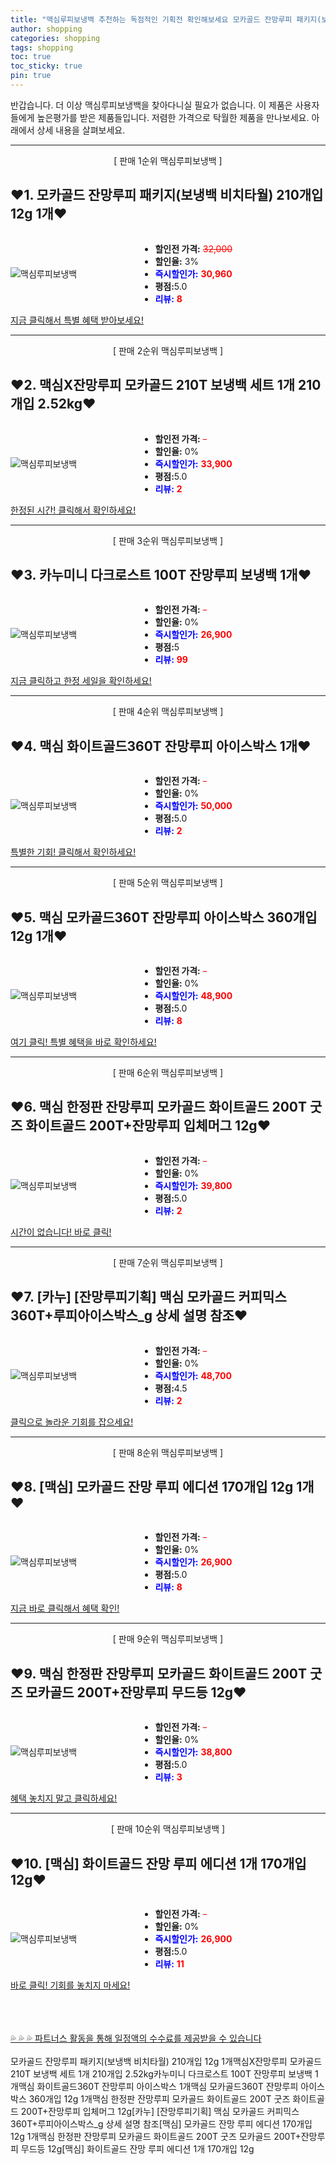 ```yaml
---
title: "맥심루피보냉백 추천하는 독점적인 기획전 확인해보세요 모카골드 잔망루피 패키지(보냉백 비치타월) 210개입"
author: shopping
categories: shopping
tags: shopping
toc: true
toc_sticky: true
pin: true
---
```

반갑습니다. 더 이상 맥심루피보냉백을 찾아다니실 필요가 없습니다. 이 제품은 사용자들에게 높은평가를 받은 제품들입니다. 저렴한 가격으로 탁월한 제품을 만나보세요. 아래에서 상세 내용을 살펴보세요.

---
<p class="toplist" style="margin: 0 auto; display: block; width: fit-content;">[ 판매 1순위 맥심루피보냉백 ]</p>

<h2><strong>❤️1. 모카골드 잔망루피 패키지(보냉백 비치타월) 210개입 12g 1개❤️</strong></h2>

<div style="display: flex; align-items: center;">
    <div style="flex: 0.4;">
        <img src="https://thumbnail7.coupangcdn.com/thumbnails/remote/230x230ex/image/vendor_inventory/5b1d/58338d58e7fb93100dfdc702c1fc1a80ef2297966dd9b4ab59272405d7aa.jpg" alt="맥심루피보냉백" style="max-width: 100%;">
    </div>
    <div style="flex: 0.6; margin-left: 10px;">
        <ul>
            <li><strong>할인전 가격:</strong> <del style="color: red;">32,000</del></li>
            <li><strong>할인율:</strong> 3%</li>
            <li><span style='color:blue'><strong>즉시할인가:</strong></span> <span style='color:red'><strong>30,960</strong></span></li>
            <li><strong>평점:</strong>5.0</li>
            <li><span style='color:blue'><strong>리뷰:</strong></span> <span style='color:red'><strong>8</strong></span></li>
        </ul>
    </div>
</div>
<div class="center">
    <a href="https://selin100587.github.io?lptag=AF9450613&subid=githubio&pageKey=8181341232&traceid=V0-153&itemId=23392093691&vendorItemId=90419635453" class="myButton">
        지금 클릭해서 특별 혜택 받아보세요!
    </a>
</div>


---
<p class="toplist" style="margin: 0 auto; display: block; width: fit-content;">[ 판매 2순위 맥심루피보냉백 ]</p>

<h2><strong>❤️2. 맥심X잔망루피 모카골드 210T 보냉백 세트 1개 210개입 2.52kg❤️</strong></h2>

<div style="display: flex; align-items: center;">
    <div style="flex: 0.4;">
        <img src="https://thumbnail8.coupangcdn.com/thumbnails/remote/230x230ex/image/vendor_inventory/c642/bca581054e33323ecff57ebd754ba496d48fd4dc277cad0a4b1ce20b03d5.png" alt="맥심루피보냉백" style="max-width: 100%;">
    </div>
    <div style="flex: 0.6; margin-left: 10px;">
        <ul>
            <li><strong>할인전 가격:</strong> <del style="color: red;">-</del></li>
            <li><strong>할인율:</strong> 0%</li>
            <li><span style='color:blue'><strong>즉시할인가:</strong></span> <span style='color:red'><strong>33,900</strong></span></li>
            <li><strong>평점:</strong>5.0</li>
            <li><span style='color:blue'><strong>리뷰:</strong></span> <span style='color:red'><strong>2</strong></span></li>
        </ul>
    </div>
</div>
<div class="center">
    <a href="https://selin100587.github.io?lptag=AF9450613&subid=githubio&pageKey=8189753865&traceid=V0-153&itemId=23433579340&vendorItemId=90460514812" class="myButton">
        한정된 시간! 클릭해서 확인하세요!
    </a>
</div>


---
<p class="toplist" style="margin: 0 auto; display: block; width: fit-content;">[ 판매 3순위 맥심루피보냉백 ]</p>

<h2><strong>❤️3. 카누미니 다크로스트 100T 잔망루피 보냉백 1개❤️</strong></h2>

<div style="display: flex; align-items: center;">
    <div style="flex: 0.4;">
        <img src="https://thumbnail7.coupangcdn.com/thumbnails/remote/230x230ex/image/vendor_inventory/cf5e/7560f19262068cb405fe0ce193edbe68b024b2e3c5d8b89bcd231c101876.jpg" alt="맥심루피보냉백" style="max-width: 100%;">
    </div>
    <div style="flex: 0.6; margin-left: 10px;">
        <ul>
            <li><strong>할인전 가격:</strong> <del style="color: red;">-</del></li>
            <li><strong>할인율:</strong> 0%</li>
            <li><span style='color:blue'><strong>즉시할인가:</strong></span> <span style='color:red'><strong>26,900</strong></span></li>
            <li><strong>평점:</strong>5</li>
            <li><span style='color:blue'><strong>리뷰:</strong></span> <span style='color:red'><strong>99</strong></span></li>
        </ul>
    </div>
</div>
<div class="center">
    <a href="https://selin100587.github.io?lptag=AF9450613&subid=githubio&pageKey=8239137649&traceid=V0-153&itemId=23712184553&vendorItemId=90737140919" class="myButton">
        지금 클릭하고 한정 세일을 확인하세요!
    </a>
</div>


---
<p class="toplist" style="margin: 0 auto; display: block; width: fit-content;">[ 판매 4순위 맥심루피보냉백 ]</p>

<h2><strong>❤️4. 맥심 화이트골드360T 잔망루피 아이스박스 1개❤️</strong></h2>

<div style="display: flex; align-items: center;">
    <div style="flex: 0.4;">
        <img src="https://thumbnail8.coupangcdn.com/thumbnails/remote/230x230ex/image/vendor_inventory/a6d1/466bf618652616c948c8de2a627c958cb4e20ce78446190118f9c8cd7989.png" alt="맥심루피보냉백" style="max-width: 100%;">
    </div>
    <div style="flex: 0.6; margin-left: 10px;">
        <ul>
            <li><strong>할인전 가격:</strong> <del style="color: red;">-</del></li>
            <li><strong>할인율:</strong> 0%</li>
            <li><span style='color:blue'><strong>즉시할인가:</strong></span> <span style='color:red'><strong>50,000</strong></span></li>
            <li><strong>평점:</strong>5.0</li>
            <li><span style='color:blue'><strong>리뷰:</strong></span> <span style='color:red'><strong>2</strong></span></li>
        </ul>
    </div>
</div>
<div class="center">
    <a href="https://selin100587.github.io?lptag=AF9450613&subid=githubio&pageKey=8202571713&traceid=V0-153&itemId=23518137556&vendorItemId=90544511500" class="myButton">
        특별한 기회! 클릭해서 확인하세요!
    </a>
</div>


---
<p class="toplist" style="margin: 0 auto; display: block; width: fit-content;">[ 판매 5순위 맥심루피보냉백 ]</p>

<h2><strong>❤️5. 맥심 모카골드360T 잔망루피 아이스박스 360개입 12g 1개❤️</strong></h2>

<div style="display: flex; align-items: center;">
    <div style="flex: 0.4;">
        <img src="https://thumbnail6.coupangcdn.com/thumbnails/remote/230x230ex/image/vendor_inventory/b1f4/64a7c7d1ee4a70a660772909d9f47be97a38c9b37245c676bd8617bdca2b.png" alt="맥심루피보냉백" style="max-width: 100%;">
    </div>
    <div style="flex: 0.6; margin-left: 10px;">
        <ul>
            <li><strong>할인전 가격:</strong> <del style="color: red;">-</del></li>
            <li><strong>할인율:</strong> 0%</li>
            <li><span style='color:blue'><strong>즉시할인가:</strong></span> <span style='color:red'><strong>48,900</strong></span></li>
            <li><strong>평점:</strong>5.0</li>
            <li><span style='color:blue'><strong>리뷰:</strong></span> <span style='color:red'><strong>8</strong></span></li>
        </ul>
    </div>
</div>
<div class="center">
    <a href="https://selin100587.github.io?lptag=AF9450613&subid=githubio&pageKey=8181341232&traceid=V0-153&itemId=23409989952&vendorItemId=90437086557" class="myButton">
        여기 클릭! 특별 혜택을 바로 확인하세요!
    </a>
</div>


---
<p class="toplist" style="margin: 0 auto; display: block; width: fit-content;">[ 판매 6순위 맥심루피보냉백 ]</p>

<h2><strong>❤️6. 맥심 한정판 잔망루피 모카골드 화이트골드 200T 굿즈 화이트골드 200T+잔망루피 입체머그 12g❤️</strong></h2>

<div style="display: flex; align-items: center;">
    <div style="flex: 0.4;">
        <img src="https://thumbnail7.coupangcdn.com/thumbnails/remote/230x230ex/image/vendor_inventory/3a24/8176046497e1ec5938255edccfc39a3a25bee77063157ff28f175df438d3.jpg" alt="맥심루피보냉백" style="max-width: 100%;">
    </div>
    <div style="flex: 0.6; margin-left: 10px;">
        <ul>
            <li><strong>할인전 가격:</strong> <del style="color: red;">-</del></li>
            <li><strong>할인율:</strong> 0%</li>
            <li><span style='color:blue'><strong>즉시할인가:</strong></span> <span style='color:red'><strong>39,800</strong></span></li>
            <li><strong>평점:</strong>5.0</li>
            <li><span style='color:blue'><strong>리뷰:</strong></span> <span style='color:red'><strong>2</strong></span></li>
        </ul>
    </div>
</div>
<div class="center">
    <a href="https://selin100587.github.io?lptag=AF9450613&subid=githubio&pageKey=8243778270&traceid=V0-153&itemId=23455716960&vendorItemId=90482438888" class="myButton">
        시간이 없습니다! 바로 클릭!
    </a>
</div>


---
<p class="toplist" style="margin: 0 auto; display: block; width: fit-content;">[ 판매 7순위 맥심루피보냉백 ]</p>

<h2><strong>❤️7. [카누] [잔망루피기획] 맥심 모카골드 커피믹스 360T+루피아이스박스_g 상세 설명 참조❤️</strong></h2>

<div style="display: flex; align-items: center;">
    <div style="flex: 0.4;">
        <img src="https://thumbnail8.coupangcdn.com/thumbnails/remote/230x230ex/image/vendor_inventory/87cd/9faea7f81151a350a8d6be87fb606c49b98acb612091a4c0d808db814f6c.jpg" alt="맥심루피보냉백" style="max-width: 100%;">
    </div>
    <div style="flex: 0.6; margin-left: 10px;">
        <ul>
            <li><strong>할인전 가격:</strong> <del style="color: red;">-</del></li>
            <li><strong>할인율:</strong> 0%</li>
            <li><span style='color:blue'><strong>즉시할인가:</strong></span> <span style='color:red'><strong>48,700</strong></span></li>
            <li><strong>평점:</strong>4.5</li>
            <li><span style='color:blue'><strong>리뷰:</strong></span> <span style='color:red'><strong>2</strong></span></li>
        </ul>
    </div>
</div>
<div class="center">
    <a href="https://selin100587.github.io?lptag=AF9450613&subid=githubio&pageKey=8192278846&traceid=V0-153&itemId=23449851463&vendorItemId=90476618345" class="myButton">
        클릭으로 놀라운 기회를 잡으세요!
    </a>
</div>


---
<p class="toplist" style="margin: 0 auto; display: block; width: fit-content;">[ 판매 8순위 맥심루피보냉백 ]</p>

<h2><strong>❤️8. [맥심] 모카골드 잔망 루피 에디션 170개입 12g 1개❤️</strong></h2>

<div style="display: flex; align-items: center;">
    <div style="flex: 0.4;">
        <img src="https://thumbnail10.coupangcdn.com/thumbnails/remote/230x230ex/image/vendor_inventory/8034/73cbd8551b19b47a6365c4dce4e6836c6810e845c036144ad661c62b52e1.jpg" alt="맥심루피보냉백" style="max-width: 100%;">
    </div>
    <div style="flex: 0.6; margin-left: 10px;">
        <ul>
            <li><strong>할인전 가격:</strong> <del style="color: red;">-</del></li>
            <li><strong>할인율:</strong> 0%</li>
            <li><span style='color:blue'><strong>즉시할인가:</strong></span> <span style='color:red'><strong>26,900</strong></span></li>
            <li><strong>평점:</strong>5.0</li>
            <li><span style='color:blue'><strong>리뷰:</strong></span> <span style='color:red'><strong>8</strong></span></li>
        </ul>
    </div>
</div>
<div class="center">
    <a href="https://selin100587.github.io?lptag=AF9450613&subid=githubio&pageKey=8181341232&traceid=V0-153&itemId=20240242409&vendorItemId=90435939144" class="myButton">
        지금 바로 클릭해서 혜택 확인!
    </a>
</div>


---
<p class="toplist" style="margin: 0 auto; display: block; width: fit-content;">[ 판매 9순위 맥심루피보냉백 ]</p>

<h2><strong>❤️9. 맥심 한정판 잔망루피 모카골드 화이트골드 200T 굿즈 모카골드 200T+잔망루피 무드등 12g❤️</strong></h2>

<div style="display: flex; align-items: center;">
    <div style="flex: 0.4;">
        <img src="https://thumbnail7.coupangcdn.com/thumbnails/remote/230x230ex/image/vendor_inventory/3a24/8176046497e1ec5938255edccfc39a3a25bee77063157ff28f175df438d3.jpg" alt="맥심루피보냉백" style="max-width: 100%;">
    </div>
    <div style="flex: 0.6; margin-left: 10px;">
        <ul>
            <li><strong>할인전 가격:</strong> <del style="color: red;">-</del></li>
            <li><strong>할인율:</strong> 0%</li>
            <li><span style='color:blue'><strong>즉시할인가:</strong></span> <span style='color:red'><strong>38,800</strong></span></li>
            <li><strong>평점:</strong>5.0</li>
            <li><span style='color:blue'><strong>리뷰:</strong></span> <span style='color:red'><strong>3</strong></span></li>
        </ul>
    </div>
</div>
<div class="center">
    <a href="https://selin100587.github.io?lptag=AF9450613&subid=githubio&pageKey=8193443372&traceid=V0-153&itemId=23455716956&vendorItemId=90482438875" class="myButton">
        혜택 놓치지 말고 클릭하세요!
    </a>
</div>


---
<p class="toplist" style="margin: 0 auto; display: block; width: fit-content;">[ 판매 10순위 맥심루피보냉백 ]</p>

<h2><strong>❤️10. [맥심] 화이트골드 잔망 루피 에디션 1개 170개입 12g❤️</strong></h2>

<div style="display: flex; align-items: center;">
    <div style="flex: 0.4;">
        <img src="https://thumbnail6.coupangcdn.com/thumbnails/remote/230x230ex/image/vendor_inventory/02fc/c7d8f8339bd976616b58f835545bb036b015613b17b26adf08333d604854.jpg" alt="맥심루피보냉백" style="max-width: 100%;">
    </div>
    <div style="flex: 0.6; margin-left: 10px;">
        <ul>
            <li><strong>할인전 가격:</strong> <del style="color: red;">-</del></li>
            <li><strong>할인율:</strong> 0%</li>
            <li><span style='color:blue'><strong>즉시할인가:</strong></span> <span style='color:red'><strong>26,900</strong></span></li>
            <li><strong>평점:</strong>5.0</li>
            <li><span style='color:blue'><strong>리뷰:</strong></span> <span style='color:red'><strong>11</strong></span></li>
        </ul>
    </div>
</div>
<div class="center">
    <a href="https://selin100587.github.io?lptag=AF9450613&subid=githubio&pageKey=8181433169&traceid=V0-153&itemId=23408808582&vendorItemId=90435940995" class="myButton">
        바로 클릭! 기회를 놓치지 마세요!
    </a>
</div>

<br><br><br>[💦 💦 💦 파트너스 활동을 통해 일정액의 수수료를 제공받을 수 있습니다](https://link.coupang.com/a/bcpT2c)<br><br>모카골드 잔망루피 패키지(보냉백 비치타월) 210개입 12g 1개맥심X잔망루피 모카골드 210T 보냉백 세트 1개 210개입 2.52kg카누미니 다크로스트 100T 잔망루피 보냉백 1개맥심 화이트골드360T 잔망루피 아이스박스 1개맥심 모카골드360T 잔망루피 아이스박스 360개입 12g 1개맥심 한정판 잔망루피 모카골드 화이트골드 200T 굿즈 화이트골드 200T+잔망루피 입체머그 12g[카누] [잔망루피기획] 맥심 모카골드 커피믹스 360T+루피아이스박스_g 상세 설명 참조[맥심] 모카골드 잔망 루피 에디션 170개입 12g 1개맥심 한정판 잔망루피 모카골드 화이트골드 200T 굿즈 모카골드 200T+잔망루피 무드등 12g[맥심] 화이트골드 잔망 루피 에디션 1개 170개입 12g